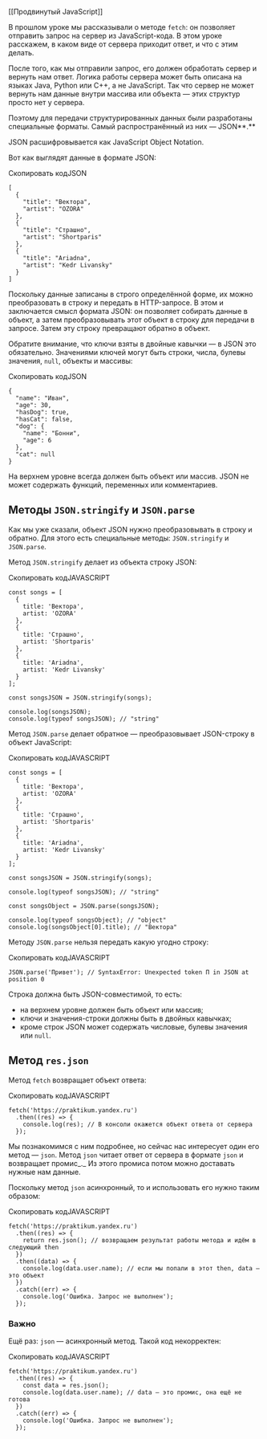[[Продвинутый JavaScript]]

В прошлом уроке мы рассказывали о методе `fetch`: он позволяет отправить запрос на сервер из JavaScript-кода. В этом уроке расскажем, в каком виде от сервера приходит ответ, и что с этим делать.

После того, как мы отправили запрос, его должен обработать сервер и вернуть нам ответ. Логика работы сервера может быть описана на языках Java, Python или C++, а не JavaScript. Так что сервер не может вернуть нам данные внутри массива или объекта — этих структур просто нет у сервера.

Поэтому для передачи структурированных данных были разработаны специальные форматы. Самый распространённый из них — JSON**.**

JSON расшифровывается как JavaScript Object Notation.

Вот как выглядят данные в формате JSON:

Скопировать кодJSON

```
[
  {
    "title": "Вектора",
    "artist": "OZORA" 
  },
  {
    "title": "Страшно",
    "artist": "Shortparis"
  },
  {
    "title": "Ariadna",
    "artist": "Kedr Livansky"
  }
] 
```

Поскольку данные записаны в строго определённой форме, их можно преобразовать в строку и передать в HTTP-запросе. В этом и заключается смысл формата JSON: он позволяет собирать данные в объект, а затем преобразовывать этот объект в строку для передачи в запросе. Затем эту строку превращают обратно в объект.

Обратите внимание, что ключи взяты в двойные кавычки — в JSON это обязательно. Значениями ключей могут быть строки, числа, булевы значения, `null`, объекты и массивы:

Скопировать кодJSON

```
{
  "name": "Иван",
  "age": 30,
  "hasDog": true,
  "hasCat": false,
  "dog": {
    "name": "Бонни",
    "age": 6
  },
  "cat": null
} 
```

На верхнем уровне всегда должен быть объект или массив. JSON не может содержать функций, переменных или комментариев.

## Методы `JSON.stringify` и `JSON.parse`

Как мы уже сказали, объект JSON нужно преобразовывать в строку и обратно. Для этого есть специальные методы: `JSON.stringify` и `JSON.parse`.

Метод `JSON.stringify` делает из объекта строку JSON:

Скопировать кодJAVASCRIPT

```
const songs = [
  {
    title: 'Вектора',
    artist: 'OZORA' 
  },
  {
    title: 'Страшно',
    artist: 'Shortparis'
  },
  {
    title: 'Ariadna',
    artist: 'Kedr Livansky'
  }
];

const songsJSON = JSON.stringify(songs);

console.log(songsJSON);
console.log(typeof songsJSON); // "string" 
```

Метод `JSON.parse` делает обратное — преобразовывает JSON-строку в объект JavaScript:

Скопировать кодJAVASCRIPT

```
const songs = [
  {
    title: 'Вектора',
    artist: 'OZORA' 
  },
  {
    title: 'Страшно',
    artist: 'Shortparis'
  },
  {
    title: 'Ariadna',
    artist: 'Kedr Livansky'
  }
];

const songsJSON = JSON.stringify(songs);

console.log(typeof songsJSON); // "string"

const songsObject = JSON.parse(songsJSON);

console.log(typeof songsObject); // "object"
console.log(songsObject[0].title); // "Вектора" 
```

Методу `JSON.parse` нельзя передать какую угодно строку:

Скопировать кодJAVASCRIPT

```
JSON.parse('Привет'); // SyntaxError: Unexpected token П in JSON at position 0 
```

Строка должна быть JSON-совместимой, то есть:

-   на верхнем уровне должен быть объект или массив;
-   ключи и значения-строки должны быть в двойных кавычках;
-   кроме строк JSON может содержать числовые, булевы значения или `null`.

## Метод `res.json`

Метод `fetch` возвращает объект ответа:

Скопировать кодJAVASCRIPT

```
fetch('https://praktikum.yandex.ru')
  .then((res) => {
    console.log(res); // В консоли окажется объект ответа от сервера
  }); 
```

Мы познакомимся с ним подробнее, но сейчас нас интересует один его метод — `json`. Метод `json` читает ответ от сервера в формате `json` и возвращает промис_._ Из этого промиса потом можно доставать нужные нам данные.

Поскольку метод `json` асинхронный, то и использовать его нужно таким образом:

Скопировать кодJAVASCRIPT

```
fetch('https://praktikum.yandex.ru')
  .then((res) => {
    return res.json(); // возвращаем результат работы метода и идём в следующий then
  })
  .then((data) => {
    console.log(data.user.name); // если мы попали в этот then, data — это объект
  })
  .catch((err) => {
    console.log('Ошибка. Запрос не выполнен');
  }); 
```

### Важно

Ещё раз: `json` — асинхронный метод. Такой код некорректен:

Скопировать кодJAVASCRIPT

```
fetch('https://praktikum.yandex.ru')
  .then((res) => {
    const data = res.json();
    console.log(data.user.name); // data — это промис, она ещё не готова
  })
  .catch((err) => {
    console.log('Ошибка. Запрос не выполнен');
  }); 
```
